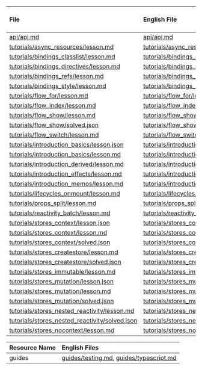 
<!--MM:START (UPDATED:lang=zh-cn) -->
| File                                                                                                                                                         | English File                                                                                                                                              | Last Updated (EN)                                                                                   | Last Updated (ZH-CN)                                                                                |
| :----------------------------------------------------------------------------------------------------------------------------------------------------------- | :-------------------------------------------------------------------------------------------------------------------------------------------------------- | :-------------------------------------------------------------------------------------------------- | :-------------------------------------------------------------------------------------------------- |
| [api/api.md](https://github.com/solidjs/solid-docs/tree/main/langs/zh-cn/api/api.md)                                                                         | [api/api.md](https://github.com/solidjs/solid-docs/tree/main/langs/en/api/api.md)                                                                         | [3/20/2023](https://github.com/solidjs/solid-docs/commit/dd5709574ff05ab0df208c766bfdc456a644fa37)  | [9/10/2022](https://github.com/solidjs/solid-docs/commit/97f41fa02a81dd8ce917b8c5b5f592dde0b07dd1)  |
| [tutorials/async_resources/lesson.md](https://github.com/solidjs/solid-docs/tree/main/langs/zh-cn/tutorials/async_resources/lesson.md)                       | [tutorials/async_resources/lesson.md](https://github.com/solidjs/solid-docs/tree/main/langs/en/tutorials/async_resources/lesson.md)                       | [10/30/2022](https://github.com/solidjs/solid-docs/commit/df4b4f089f2bb404dcf0815ab3fe65c69ace8c4e) | [11/10/2021](https://github.com/solidjs/solid-docs/commit/fd3aaa5cf6df1e9e663e97a62e0b516ce6c8ca2f) |
| [tutorials/bindings_classlist/lesson.md](https://github.com/solidjs/solid-docs/tree/main/langs/zh-cn/tutorials/bindings_classlist/lesson.md)                 | [tutorials/bindings_classlist/lesson.md](https://github.com/solidjs/solid-docs/tree/main/langs/en/tutorials/bindings_classlist/lesson.md)                 | [5/25/2022](https://github.com/solidjs/solid-docs/commit/5e19160028a8f26c68fd43e943711696b4f30e0c)  | [11/10/2021](https://github.com/solidjs/solid-docs/commit/fd3aaa5cf6df1e9e663e97a62e0b516ce6c8ca2f) |
| [tutorials/bindings_directives/lesson.md](https://github.com/solidjs/solid-docs/tree/main/langs/zh-cn/tutorials/bindings_directives/lesson.md)               | [tutorials/bindings_directives/lesson.md](https://github.com/solidjs/solid-docs/tree/main/langs/en/tutorials/bindings_directives/lesson.md)               | [5/25/2022](https://github.com/solidjs/solid-docs/commit/5e19160028a8f26c68fd43e943711696b4f30e0c)  | [11/10/2021](https://github.com/solidjs/solid-docs/commit/fd3aaa5cf6df1e9e663e97a62e0b516ce6c8ca2f) |
| [tutorials/bindings_refs/lesson.md](https://github.com/solidjs/solid-docs/tree/main/langs/zh-cn/tutorials/bindings_refs/lesson.md)                           | [tutorials/bindings_refs/lesson.md](https://github.com/solidjs/solid-docs/tree/main/langs/en/tutorials/bindings_refs/lesson.md)                           | [5/25/2022](https://github.com/solidjs/solid-docs/commit/5e19160028a8f26c68fd43e943711696b4f30e0c)  | [5/7/2022](https://github.com/solidjs/solid-docs/commit/fcb19d8a5d1cb6d494f52237fdce72d5fab522ca)   |
| [tutorials/bindings_style/lesson.md](https://github.com/solidjs/solid-docs/tree/main/langs/zh-cn/tutorials/bindings_style/lesson.md)                         | [tutorials/bindings_style/lesson.md](https://github.com/solidjs/solid-docs/tree/main/langs/en/tutorials/bindings_style/lesson.md)                         | [5/7/2022](https://github.com/solidjs/solid-docs/commit/fcb19d8a5d1cb6d494f52237fdce72d5fab522ca)   | [11/10/2021](https://github.com/solidjs/solid-docs/commit/fd3aaa5cf6df1e9e663e97a62e0b516ce6c8ca2f) |
| [tutorials/flow_for/lesson.md](https://github.com/solidjs/solid-docs/tree/main/langs/zh-cn/tutorials/flow_for/lesson.md)                                     | [tutorials/flow_for/lesson.md](https://github.com/solidjs/solid-docs/tree/main/langs/en/tutorials/flow_for/lesson.md)                                     | [5/7/2022](https://github.com/solidjs/solid-docs/commit/fcb19d8a5d1cb6d494f52237fdce72d5fab522ca)   | [11/10/2021](https://github.com/solidjs/solid-docs/commit/fd3aaa5cf6df1e9e663e97a62e0b516ce6c8ca2f) |
| [tutorials/flow_index/lesson.md](https://github.com/solidjs/solid-docs/tree/main/langs/zh-cn/tutorials/flow_index/lesson.md)                                 | [tutorials/flow_index/lesson.md](https://github.com/solidjs/solid-docs/tree/main/langs/en/tutorials/flow_index/lesson.md)                                 | [12/8/2021](https://github.com/solidjs/solid-docs/commit/c3d24c85e344240c1cb34af4e3687ca3367a4f37)  | [11/10/2021](https://github.com/solidjs/solid-docs/commit/fd3aaa5cf6df1e9e663e97a62e0b516ce6c8ca2f) |
| [tutorials/flow_show/lesson.md](https://github.com/solidjs/solid-docs/tree/main/langs/zh-cn/tutorials/flow_show/lesson.md)                                   | [tutorials/flow_show/lesson.md](https://github.com/solidjs/solid-docs/tree/main/langs/en/tutorials/flow_show/lesson.md)                                   | [2/20/2022](https://github.com/solidjs/solid-docs/commit/9af62b862bf06ae15e5d84200a01befac4aab5f3)  | [11/10/2021](https://github.com/solidjs/solid-docs/commit/fd3aaa5cf6df1e9e663e97a62e0b516ce6c8ca2f) |
| [tutorials/flow_show/solved.json](https://github.com/solidjs/solid-docs/tree/main/langs/zh-cn/tutorials/flow_show/solved.json)                               | [tutorials/flow_show/solved.json](https://github.com/solidjs/solid-docs/tree/main/langs/en/tutorials/flow_show/solved.json)                               | [2/20/2022](https://github.com/solidjs/solid-docs/commit/9af62b862bf06ae15e5d84200a01befac4aab5f3)  | [11/10/2021](https://github.com/solidjs/solid-docs/commit/fd3aaa5cf6df1e9e663e97a62e0b516ce6c8ca2f) |
| [tutorials/flow_switch/lesson.md](https://github.com/solidjs/solid-docs/tree/main/langs/zh-cn/tutorials/flow_switch/lesson.md)                               | [tutorials/flow_switch/lesson.md](https://github.com/solidjs/solid-docs/tree/main/langs/en/tutorials/flow_switch/lesson.md)                               | [3/20/2023](https://github.com/solidjs/solid-docs/commit/dd5709574ff05ab0df208c766bfdc456a644fa37)  | [11/10/2021](https://github.com/solidjs/solid-docs/commit/fd3aaa5cf6df1e9e663e97a62e0b516ce6c8ca2f) |
| [tutorials/introduction_basics/lesson.json](https://github.com/solidjs/solid-docs/tree/main/langs/zh-cn/tutorials/introduction_basics/lesson.json)           | [tutorials/introduction_basics/lesson.json](https://github.com/solidjs/solid-docs/tree/main/langs/en/tutorials/introduction_basics/lesson.json)           | [12/22/2021](https://github.com/solidjs/solid-docs/commit/965b2ec299849c69f2a9ec4bec637a56bfa22ead) | [11/10/2021](https://github.com/solidjs/solid-docs/commit/fd3aaa5cf6df1e9e663e97a62e0b516ce6c8ca2f) |
| [tutorials/introduction_basics/lesson.md](https://github.com/solidjs/solid-docs/tree/main/langs/zh-cn/tutorials/introduction_basics/lesson.md)               | [tutorials/introduction_basics/lesson.md](https://github.com/solidjs/solid-docs/tree/main/langs/en/tutorials/introduction_basics/lesson.md)               | [3/20/2023](https://github.com/solidjs/solid-docs/commit/dd5709574ff05ab0df208c766bfdc456a644fa37)  | [11/10/2021](https://github.com/solidjs/solid-docs/commit/fd3aaa5cf6df1e9e663e97a62e0b516ce6c8ca2f) |
| [tutorials/introduction_derived/lesson.md](https://github.com/solidjs/solid-docs/tree/main/langs/zh-cn/tutorials/introduction_derived/lesson.md)             | [tutorials/introduction_derived/lesson.md](https://github.com/solidjs/solid-docs/tree/main/langs/en/tutorials/introduction_derived/lesson.md)             | [12/22/2021](https://github.com/solidjs/solid-docs/commit/965b2ec299849c69f2a9ec4bec637a56bfa22ead) | [11/10/2021](https://github.com/solidjs/solid-docs/commit/fd3aaa5cf6df1e9e663e97a62e0b516ce6c8ca2f) |
| [tutorials/introduction_effects/lesson.md](https://github.com/solidjs/solid-docs/tree/main/langs/zh-cn/tutorials/introduction_effects/lesson.md)             | [tutorials/introduction_effects/lesson.md](https://github.com/solidjs/solid-docs/tree/main/langs/en/tutorials/introduction_effects/lesson.md)             | [12/22/2021](https://github.com/solidjs/solid-docs/commit/965b2ec299849c69f2a9ec4bec637a56bfa22ead) | [11/10/2021](https://github.com/solidjs/solid-docs/commit/fd3aaa5cf6df1e9e663e97a62e0b516ce6c8ca2f) |
| [tutorials/introduction_memos/lesson.md](https://github.com/solidjs/solid-docs/tree/main/langs/zh-cn/tutorials/introduction_memos/lesson.md)                 | [tutorials/introduction_memos/lesson.md](https://github.com/solidjs/solid-docs/tree/main/langs/en/tutorials/introduction_memos/lesson.md)                 | [12/22/2021](https://github.com/solidjs/solid-docs/commit/965b2ec299849c69f2a9ec4bec637a56bfa22ead) | [11/10/2021](https://github.com/solidjs/solid-docs/commit/fd3aaa5cf6df1e9e663e97a62e0b516ce6c8ca2f) |
| [tutorials/lifecycles_onmount/lesson.md](https://github.com/solidjs/solid-docs/tree/main/langs/zh-cn/tutorials/lifecycles_onmount/lesson.md)                 | [tutorials/lifecycles_onmount/lesson.md](https://github.com/solidjs/solid-docs/tree/main/langs/en/tutorials/lifecycles_onmount/lesson.md)                 | [5/25/2022](https://github.com/solidjs/solid-docs/commit/5e19160028a8f26c68fd43e943711696b4f30e0c)  | [11/10/2021](https://github.com/solidjs/solid-docs/commit/fd3aaa5cf6df1e9e663e97a62e0b516ce6c8ca2f) |
| [tutorials/props_split/lesson.md](https://github.com/solidjs/solid-docs/tree/main/langs/zh-cn/tutorials/props_split/lesson.md)                               | [tutorials/props_split/lesson.md](https://github.com/solidjs/solid-docs/tree/main/langs/en/tutorials/props_split/lesson.md)                               | [2/27/2022](https://github.com/solidjs/solid-docs/commit/24f3b78b9cd64c9ae02525eab252cee845f88e99)  | [11/10/2021](https://github.com/solidjs/solid-docs/commit/fd3aaa5cf6df1e9e663e97a62e0b516ce6c8ca2f) |
| [tutorials/reactivity_batch/lesson.md](https://github.com/solidjs/solid-docs/tree/main/langs/zh-cn/tutorials/reactivity_batch/lesson.md)                     | [tutorials/reactivity_batch/lesson.md](https://github.com/solidjs/solid-docs/tree/main/langs/en/tutorials/reactivity_batch/lesson.md)                     | [9/10/2022](https://github.com/solidjs/solid-docs/commit/97f41fa02a81dd8ce917b8c5b5f592dde0b07dd1)  | [11/10/2021](https://github.com/solidjs/solid-docs/commit/fd3aaa5cf6df1e9e663e97a62e0b516ce6c8ca2f) |
| [tutorials/stores_context/lesson.json](https://github.com/solidjs/solid-docs/tree/main/langs/zh-cn/tutorials/stores_context/lesson.json)                     | [tutorials/stores_context/lesson.json](https://github.com/solidjs/solid-docs/tree/main/langs/en/tutorials/stores_context/lesson.json)                     | [9/7/2022](https://github.com/solidjs/solid-docs/commit/7a0656c409728d26f791ad1e30648171963a5316)   | [11/10/2021](https://github.com/solidjs/solid-docs/commit/fd3aaa5cf6df1e9e663e97a62e0b516ce6c8ca2f) |
| [tutorials/stores_context/lesson.md](https://github.com/solidjs/solid-docs/tree/main/langs/zh-cn/tutorials/stores_context/lesson.md)                         | [tutorials/stores_context/lesson.md](https://github.com/solidjs/solid-docs/tree/main/langs/en/tutorials/stores_context/lesson.md)                         | [3/20/2023](https://github.com/solidjs/solid-docs/commit/dd5709574ff05ab0df208c766bfdc456a644fa37)  | [11/10/2021](https://github.com/solidjs/solid-docs/commit/fd3aaa5cf6df1e9e663e97a62e0b516ce6c8ca2f) |
| [tutorials/stores_context/solved.json](https://github.com/solidjs/solid-docs/tree/main/langs/zh-cn/tutorials/stores_context/solved.json)                     | [tutorials/stores_context/solved.json](https://github.com/solidjs/solid-docs/tree/main/langs/en/tutorials/stores_context/solved.json)                     | [9/7/2022](https://github.com/solidjs/solid-docs/commit/7a0656c409728d26f791ad1e30648171963a5316)   | [11/10/2021](https://github.com/solidjs/solid-docs/commit/fd3aaa5cf6df1e9e663e97a62e0b516ce6c8ca2f) |
| [tutorials/stores_createstore/lesson.md](https://github.com/solidjs/solid-docs/tree/main/langs/zh-cn/tutorials/stores_createstore/lesson.md)                 | [tutorials/stores_createstore/lesson.md](https://github.com/solidjs/solid-docs/tree/main/langs/en/tutorials/stores_createstore/lesson.md)                 | [5/25/2022](https://github.com/solidjs/solid-docs/commit/5e19160028a8f26c68fd43e943711696b4f30e0c)  | [11/10/2021](https://github.com/solidjs/solid-docs/commit/fd3aaa5cf6df1e9e663e97a62e0b516ce6c8ca2f) |
| [tutorials/stores_createstore/solved.json](https://github.com/solidjs/solid-docs/tree/main/langs/zh-cn/tutorials/stores_createstore/solved.json)             | [tutorials/stores_createstore/solved.json](https://github.com/solidjs/solid-docs/tree/main/langs/en/tutorials/stores_createstore/solved.json)             | [5/25/2022](https://github.com/solidjs/solid-docs/commit/5e19160028a8f26c68fd43e943711696b4f30e0c)  | [11/10/2021](https://github.com/solidjs/solid-docs/commit/fd3aaa5cf6df1e9e663e97a62e0b516ce6c8ca2f) |
| [tutorials/stores_immutable/lesson.md](https://github.com/solidjs/solid-docs/tree/main/langs/zh-cn/tutorials/stores_immutable/lesson.md)                     | [tutorials/stores_immutable/lesson.md](https://github.com/solidjs/solid-docs/tree/main/langs/en/tutorials/stores_immutable/lesson.md)                     | [5/25/2022](https://github.com/solidjs/solid-docs/commit/5e19160028a8f26c68fd43e943711696b4f30e0c)  | [11/10/2021](https://github.com/solidjs/solid-docs/commit/fd3aaa5cf6df1e9e663e97a62e0b516ce6c8ca2f) |
| [tutorials/stores_mutation/lesson.json](https://github.com/solidjs/solid-docs/tree/main/langs/zh-cn/tutorials/stores_mutation/lesson.json)                   | [tutorials/stores_mutation/lesson.json](https://github.com/solidjs/solid-docs/tree/main/langs/en/tutorials/stores_mutation/lesson.json)                   | [3/20/2023](https://github.com/solidjs/solid-docs/commit/dd5709574ff05ab0df208c766bfdc456a644fa37)  | [11/10/2021](https://github.com/solidjs/solid-docs/commit/fd3aaa5cf6df1e9e663e97a62e0b516ce6c8ca2f) |
| [tutorials/stores_mutation/lesson.md](https://github.com/solidjs/solid-docs/tree/main/langs/zh-cn/tutorials/stores_mutation/lesson.md)                       | [tutorials/stores_mutation/lesson.md](https://github.com/solidjs/solid-docs/tree/main/langs/en/tutorials/stores_mutation/lesson.md)                       | [5/25/2022](https://github.com/solidjs/solid-docs/commit/5e19160028a8f26c68fd43e943711696b4f30e0c)  | [11/10/2021](https://github.com/solidjs/solid-docs/commit/fd3aaa5cf6df1e9e663e97a62e0b516ce6c8ca2f) |
| [tutorials/stores_mutation/solved.json](https://github.com/solidjs/solid-docs/tree/main/langs/zh-cn/tutorials/stores_mutation/solved.json)                   | [tutorials/stores_mutation/solved.json](https://github.com/solidjs/solid-docs/tree/main/langs/en/tutorials/stores_mutation/solved.json)                   | [5/25/2022](https://github.com/solidjs/solid-docs/commit/5e19160028a8f26c68fd43e943711696b4f30e0c)  | [11/10/2021](https://github.com/solidjs/solid-docs/commit/fd3aaa5cf6df1e9e663e97a62e0b516ce6c8ca2f) |
| [tutorials/stores_nested_reactivity/lesson.md](https://github.com/solidjs/solid-docs/tree/main/langs/zh-cn/tutorials/stores_nested_reactivity/lesson.md)     | [tutorials/stores_nested_reactivity/lesson.md](https://github.com/solidjs/solid-docs/tree/main/langs/en/tutorials/stores_nested_reactivity/lesson.md)     | [9/7/2022](https://github.com/solidjs/solid-docs/commit/7a0656c409728d26f791ad1e30648171963a5316)   | [11/10/2021](https://github.com/solidjs/solid-docs/commit/fd3aaa5cf6df1e9e663e97a62e0b516ce6c8ca2f) |
| [tutorials/stores_nested_reactivity/solved.json](https://github.com/solidjs/solid-docs/tree/main/langs/zh-cn/tutorials/stores_nested_reactivity/solved.json) | [tutorials/stores_nested_reactivity/solved.json](https://github.com/solidjs/solid-docs/tree/main/langs/en/tutorials/stores_nested_reactivity/solved.json) | [9/7/2022](https://github.com/solidjs/solid-docs/commit/7a0656c409728d26f791ad1e30648171963a5316)   | [11/10/2021](https://github.com/solidjs/solid-docs/commit/fd3aaa5cf6df1e9e663e97a62e0b516ce6c8ca2f) |
| [tutorials/stores_nocontext/lesson.md](https://github.com/solidjs/solid-docs/tree/main/langs/zh-cn/tutorials/stores_nocontext/lesson.md)                     | [tutorials/stores_nocontext/lesson.md](https://github.com/solidjs/solid-docs/tree/main/langs/en/tutorials/stores_nocontext/lesson.md)                     | [3/20/2023](https://github.com/solidjs/solid-docs/commit/dd5709574ff05ab0df208c766bfdc456a644fa37)  | [11/10/2021](https://github.com/solidjs/solid-docs/commit/fd3aaa5cf6df1e9e663e97a62e0b516ce6c8ca2f) |

<!--MM:END-->
<!--MM:START (CREATED:lang=zh-cn) -->
| Resource Name | English Files                                                                                                                                                                                                |
| :------------ | :----------------------------------------------------------------------------------------------------------------------------------------------------------------------------------------------------------- |
| guides        | [guides/testing.md](https://github.com/solidjs/solid-docs/tree/main/langs/zh-cn/guides/testing.md), [guides/typescript.md](https://github.com/solidjs/solid-docs/tree/main/langs/zh-cn/guides/typescript.md) |
<!--MM:END-->
        